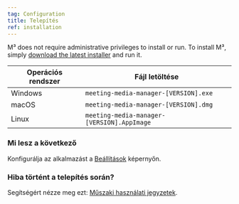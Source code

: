 ```yaml
---
tag: Configuration
title: Telepítés
ref: installation
---
```


M³ does not require administrative privileges to install or run. To install M³, simply [download the latest installer]({{site.github}}/releases/latest) and run it.

| Operációs rendszer | Fájl letöltése                                         |
| ------------------ | ------------------------------------------------------ |
| Windows            | `meeting-media-manager-[VERSION].exe`           |
| macOS              | `meeting-media-manager-[VERSION].dmg` |
| Linux              | `meeting-media-manager-[VERSION].AppImage`      |

### Mi lesz a következő

Konfigurálja az alkalmazást a [Beállítások]({{page.lang}}/#configuration) képernyőn.

### Hiba történt a telepítés során?

Segítségért nézze meg ezt: [Műszaki használati jegyzetek]({{page.lang}}/#usage-notes).
